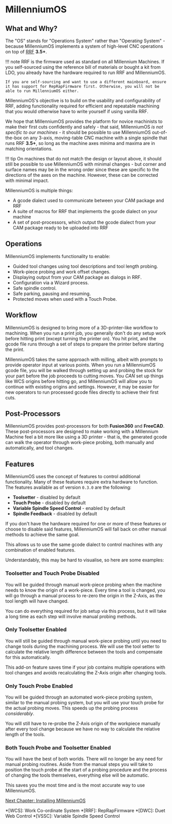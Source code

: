 # MillenniumOS

## What and Why?

The "OS" stands for "Operations System" rather than "Operat*ing* System" - because MillenniumOS implements a system of high-level CNC operations on top of [RRF](https://www.reprapfirmware.org/) **3.5+**.

!!! note
    RRF is the firmware used as standard on all Millennium Machines. If you self-sourced using the reference bill of materials or bought a kit from LDO, you already have the hardware required to run RRF and MillenniumOS.

    If you are self-sourcing and want to use a different mainboard, ensure it has support for RepRapFirmware first. Otherwise, you will not be able to run MillenniumOS either.

MillenniumOS's objective is to build on the usability and configurability of RRF, adding functionality required for efficient and repeatable machining that you would otherwise have to write yourself if using vanilla RRF.

We hope that MillenniumOS provides the platform for novice machinists to make their first cuts confidently and safely - that said, MillenniumOS *is not specific to our machines* - it should be possible to use MillenniumOS out-of-the-box on any 3-axis, moving-table CNC machine with a single spindle that runs RRF **3.5+**, so long as the machine axes minima and maxima are in matching orientations.

!!! tip
    On machines that do not match the design or layout above, it should still be possible to use MillenniumOS with minimal changes - but corner and surface names may be in the wrong order since these are specific to the directions of the axes on the machine. However, these can be corrected with minimal impact.

MillenniumOS is multiple things:

* A gcode dialect used to communicate between your CAM package and RRF
* A suite of macros for RRF that implements the gcode dialect on your machine
* A set of post-processors, which output the gcode dialect from your CAM package ready to be uploaded into RRF

## Operations

MillenniumOS implements functionality to enable:

* Guided tool changes using tool descriptions and tool length probing.
* Work-piece probing and work offset changes.
* Displaying output from your CAM package as dialogs in RRF.
* Configuration via a Wizard process.
* Safe spindle control.
* Safe parking, pausing and resuming.
* Protected moves when used with a Touch Probe.

## Workflow

MillenniumOS is designed to bring more of a 3D-printer-like workflow to machining. When you run a print job, you generally don't do any setup work before hitting print (except turning the printer on). You hit print, and the gcode file runs through a set of steps to prepare the printer before starting the print.

MillenniumOS takes the same approach with milling, albeit with prompts to provide operator input at various points. When you run a MillenniumOS gcode file, you will be walked through setting up and probing the stock for your part before the job proceeds to cutting moves. You *CAN* set up things like WCS origins before hitting go, and MillenniumOS will allow you to continue with existing origins and settings. However, it may be easier for new operators to run processed gcode files directly to achieve their first cuts.

## Post-Processors

MillenniumOS provides post-processors for both **Fusion360** and **FreeCAD**. These post-processors are designed to make working with a Millennium Machine feel a bit more like using a 3D printer - that is, the generated gcode can walk the operator through work-piece probing, both manually and automatically, and tool changes.

## Features

MillenniumOS uses the concept of features to control additional functionality. Many of these features require extra hardware to function. The features available as of version `0.3.0` are the following:

* **Toolsetter** - disabled by default
* **Touch Probe** - disabled by default
* **Variable Spindle Speed Control** - enabled by default
* **Spindle Feedback** - disabled by default

If you don't have the hardware required for one or more of these features or choose to disable said features, MillenniumOS will fall back on other manual methods to achieve the same goal.

This allows us to use the same gcode dialect to control machines with any combination of enabled features.

Understandably, this may be hard to visualise, so here are some examples:

### Toolsetter and Touch Probe Disabled

You will be guided through manual work-piece probing when the machine needs to know the origin of a work-piece. Every time a tool is changed, you will go through a manual process to re-zero the origin in the Z-Axis, as the tool length will have changed.

You can do everything required for job setup via this process, but it will take a long time as each step will involve manual probing methods.

### Only Toolsetter Enabled

You will still be guided through manual work-piece probing until you need to change tools during the machining process. We will use the tool setter to calculate the relative length difference between the tools and compensate for this automatically.

This add-on feature saves time if your job contains multiple operations with tool changes and avoids recalculating the Z-Axis origin after changing tools.

### Only Touch Probe Enabled

You will be guided through an automated work-piece probing system, similar to the manual probing system, but you will use your touch probe for the actual probing moves. This speeds up the probing process *considerably*.

You will still have to re-probe the Z-Axis origin of the workpiece manually after every tool change because we have no way to calculate the relative length of the tools.

### Both Touch Probe and Toolsetter Enabled

You will have the best of both worlds. There will no longer be any need for manual probing routines. Aside from the manual steps you will take to position the touch probe at the start of a probing procedure and the process of changing the tools themselves, everything else will be automatic.

This saves you the most time and is the most accurate way to use MillenniumOS.

[Next Chapter: Installing MillenniumOS](./20_installation.md)

*[WCS]: Work Co-ordinate System
*[RRF]: RepRapFirmware
*[DWC]: Duet Web Control
*[VSSC]: Variable Spindle Speed Control
